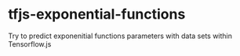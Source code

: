 # tfjs-exponential-functions
Try to predict exponenitial functions parameters with data sets within Tensorflow.js
